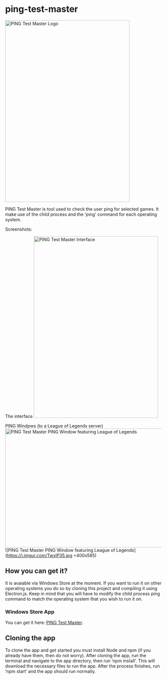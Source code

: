 # ping-test-master
<img alt="PING Test Master Logo" src="https://i.imgur.com/Oo3nLW7.png" data-canonical-src="https://i.imgur.com/Oo3nLW7.png" width="400" height="585" />

PING Test Master is tool used to check the user ping for selected games. It make use of the child process and the 'ping' command for each operating system.

Screenshots:

The interface
<img alt="PING Test Master Interface" src="https://i.imgur.com/LSdARby.png" data-canonical-src="https://i.imgur.com/LSdARby.png" width="400" height="585" />

PING Windpws (to a League of Legends server)
<img alt="PING Test Master PING Window featuring League of Legends" src="https://i.imgur.com/TwvlP35.jpg" data-canonical-src="https://i.imgur.com/TwvlP35.jpg" width="683" height="383" />
![PING Test Master PING Window featuring League of Legends](https://i.imgur.com/TwvlP35.jpg =400x585)


## How you can get it?
It is avaiable via Windows Store at the moment. If you want to run it on other operating systems you do so by cloning this project and compiling it using Electron.js. Keep in mind that you will have to modify the child process ping command to match the operating system that you wish to run it on.

### Windows Store App
You can get it here: [PING Test Master](https://www.microsoft.com/store/apps/9MVL4MVZK4WF).

## Cloning the app
To clone the app and get started you must install Node and npm (if you already have them, then do not worry). After cloning the app, run the terminal and navigate to the app directory, then run ‘npm install’. This will download the necessary files to run the app. After the process finishes, run ’npm start’ and the app should run normally.
